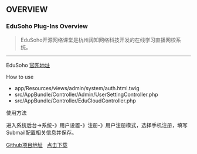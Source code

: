 ## OVERVIEW

### EduSoho Plug-Ins Overview

>EduSoho开源网络课堂是杭州阔知网络科技开发的在线学习直播网校系统。

------

EduSoho [官网地址](http://www.edusoho.com)

How to use
-	app/Resources/views/admin/system/auth.html.twig
-	src/AppBundle/Controller/Admin/UserSettingController.php
-	src/AppBundle/Controller/EduCloudController.php

使用方法

进入系统后台->系统-》用户设置-》注册-》用户注册模式，选择手机注册，填写Submail配置相关信息并保存。

[Github项目地址](https://github.com/submail-developers/edusoho_sms)&nbsp;&nbsp;&nbsp;[点击下载](https://github.com/submail-developers/edusoho_sms/archive/master.zip)
